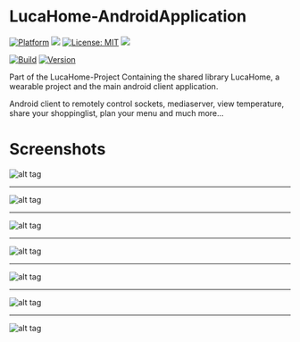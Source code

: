 # LucaHome-AndroidApplication

[![Platform](https://img.shields.io/badge/platform-Android-blue.svg)](https://www.android.com)
<a target="_blank" href="https://android-arsenal.com/api?level=21" title="API21+"><img src="https://img.shields.io/badge/API-21+-blue.svg" /></a>
[![License: MIT](https://img.shields.io/badge/License-MIT-blue.svg)](https://opensource.org/licenses/MIT)
<a target="_blank" href="https://www.paypal.me/GuepardoApps" title="Donate using PayPal"><img src="https://img.shields.io/badge/paypal-donate-blue.svg" /></a>

[![Build](https://img.shields.io/badge/build-passing-green.svg)](https://github.com/Gu3pardo/LucaHome-AndroidApplication)
[![Version](https://img.shields.io/badge/version-v3.3.1.170630-blue.svg)](https://github.com/Gu3pardo/LucaHome-AndroidApplication)

Part of the LucaHome-Project
Containing the shared library LucaHome, a wearable project and the main android client application.

Android client to remotely control sockets, mediaserver, view temperature, share your shoppinglist, plan your menu and much more...

# Screenshots

![alt tag](https://github.com/Gu3pardo/LucaHome-AndroidApplication/blob/master/screenshots/view_001.png)
___________________________________

![alt tag](https://github.com/Gu3pardo/LucaHome-AndroidApplication/blob/master/screenshots/view_002.png)
___________________________________

![alt tag](https://github.com/Gu3pardo/LucaHome-AndroidApplication/blob/master/screenshots/view_003.png)
___________________________________

![alt tag](https://github.com/Gu3pardo/LucaHome-AndroidApplication/blob/master/screenshots/view_004.png)
___________________________________

![alt tag](https://github.com/Gu3pardo/LucaHome-AndroidApplication/blob/master/screenshots/view_005.png)
___________________________________

![alt tag](https://github.com/Gu3pardo/LucaHome-AndroidApplication/blob/master/screenshots/view_006.png)
___________________________________

![alt tag](https://github.com/Gu3pardo/LucaHome-AndroidApplication/blob/master/screenshots/view_007.png)